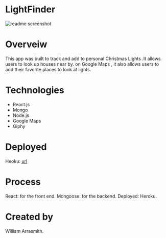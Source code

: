 # LightFinder
 ![readme screenshot](/Users/billyarrasmith/LightFinder/images/ScreenShot1.png)
# Overveiw

This app was built to track and add to personal Christmas Lights .It allows users to look up houses near by. 
on Google Maps , it also allows users to add their favorite places to look at lights.

# Technologies

* React.js
* Mongo
* Node.js
* Google Maps
* Giphy

# Deployed 

Heoku: [url](https://desolate-island-57465.herokuapp.com/)

# Process 

React: for the front end.
Mongoose: for the backend.
Deployed: Heroku.

# Created by

William Arrasmith.

